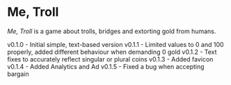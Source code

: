 # Me, Troll

*Me, Troll* is a game about trolls, bridges and extorting gold from humans.

v0.1.0 - Initial simple, text-based version
v0.1.1 - Limited values to 0 and 100 properly, added different behaviour when demanding 0 gold
v0.1.2 - Text fixes to accurately reflect singular or plural coins
v0.1.3 - Added favicon
v0.1.4 - Added Analytics and Ad
v0.1.5 - Fixed a bug when accepting bargain